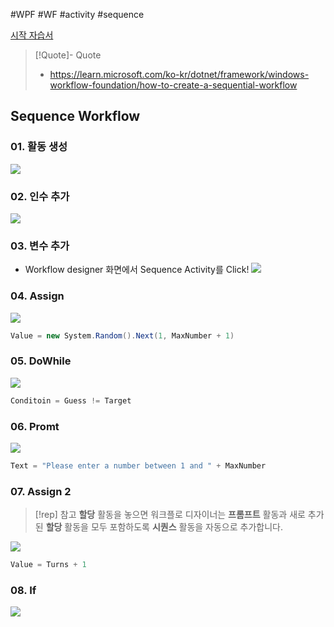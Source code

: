 #WPF #WF #activity #sequence

[시작 자습서](시작%20자습서.md)

> [!Quote]- Quote
> * https://learn.microsoft.com/ko-kr/dotnet/framework/windows-workflow-foundation/how-to-create-a-sequential-workflow

## Sequence Workflow

### 01. 활동 생성
![](attachments/Pasted%20image%2020240423145353.png)
### 02. 인수 추가

![](attachments/Pasted%20image%2020240423145419.png)

### 03. 변수 추가
- Workflow designer 화면에서 Sequence Activity를 Click!
![](attachments/Pasted%20image%2020240423145541.png)

### 04. Assign
![](attachments/Pasted%20image%2020240423150043.png)
```cs
Value = new System.Random().Next(1, MaxNumber + 1)
```

### 05. DoWhile

![](attachments/Pasted%20image%2020240423150439.png)
```cs
Conditoin = Guess != Target
```

### 06. Promt

![](attachments/Pasted%20image%2020240423150506.png)

```cs
Text = "Please enter a number between 1 and " + MaxNumber
```

### 07. Assign 2
> [!rep] 참고
> **할당** 활동을 놓으면 워크플로 디자이너는 **프롬프트** 활동과 새로 추가된 **할당** 활동을 모두 포함하도록 **시퀀스** 활동을 자동으로 추가합니다.

![](attachments/Pasted%20image%2020240423150735.png)
```cs
Value = Turns + 1
```

### 08. If

![](attachments/Pasted%20image%2020240423151233.png)